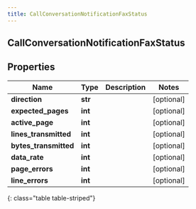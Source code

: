 ```yaml
---
title: CallConversationNotificationFaxStatus
---
```

## CallConversationNotificationFaxStatus

## Properties

|Name | Type | Description | Notes|
|------------ | ------------- | ------------- | -------------|
| **direction** | **str** |  | [optional] |
| **expected_pages** | **int** |  | [optional] |
| **active_page** | **int** |  | [optional] |
| **lines_transmitted** | **int** |  | [optional] |
| **bytes_transmitted** | **int** |  | [optional] |
| **data_rate** | **int** |  | [optional] |
| **page_errors** | **int** |  | [optional] |
| **line_errors** | **int** |  | [optional] |
{: class="table table-striped"}


